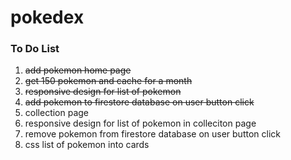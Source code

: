 # pokedex

### To Do List
1. ~~add pokemon home page~~
2. ~~get 150 pokemon and cache for a month~~
3. ~~responsive design for list of pokemon~~
4. ~~add pokemon to firestore database on user button click~~
5. collection page
6. responsive design for list of pokemon in colleciton page
7. remove pokemon from firestore database on user button click
8. css list of pokemon into cards